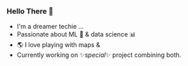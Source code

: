 ### Hello There 👋

- I'm a dreamer techie ...
- Passionate about ML :robot: & data science :bar_chart:
- :earth_americas: I love playing with maps &
- Currently working on :sparkles:_special_:sparkles: project combining both.
